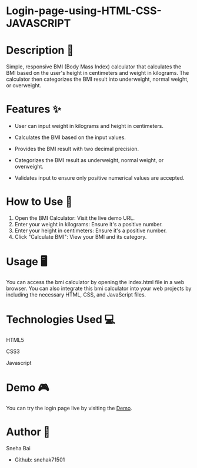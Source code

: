 
# Login-page-using-HTML-CSS-JAVASCRIPT
# Description 📝
Simple, responsive BMI (Body Mass Index) calculator that calculates the BMI based on the user's height in centimeters and weight in kilograms. The calculator then categorizes the BMI result into underweight, normal weight, or overweight.
# Features ✨
- User can input weight in kilograms and height in centimeters.
* Calculates the BMI based on the input values.
+ Provides the BMI result with two decimal precision.
- Categorizes the BMI result as underweight, normal weight, or overweight.
* Validates input to ensure only positive numerical values are accepted.
# How to Use 🚀
1. Open the BMI Calculator: Visit the live demo URL.
2. Enter your weight in kilograms: Ensure it's a positive number.
3. Enter your height in centimeters: Ensure it's a positive number.
4. Click "Calculate BMI": View your BMI and its category.
# Usage 🖥️
You can access the bmi calculator by opening the index.html file in a web browser. You can also integrate this bmi calculator into your web projects by including the necessary HTML, CSS, and JavaScript files.
# Technologies Used 💻
HTML5

CSS3

Javascript
# Demo 🎮
You can try the login page live by visiting the [Demo](https://snehak71501.github.io/Quiz-app-using-HTML-CSS-Javascript/).
# Author 📣
Sneha Bai 
- Github: snehak71501
